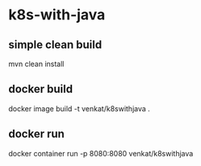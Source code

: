 # k8s-with-java


## simple clean build
mvn clean install

## docker build
docker image build -t venkat/k8swithjava .

## docker run
docker container run -p 8080:8080 venkat/k8swithjava